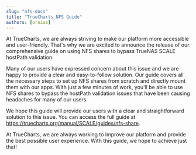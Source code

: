 ```yaml
---
slug: "nfs-docs"
title: "TrueCharts NFS Guide"
authors: [ornias]
---
```

At TrueCharts, we are always striving to make our platform more accessible and user-friendly. That's why we are excited to announce the release of our comprehensive guide on using NFS shares to bypass TrueNAS SCALE hostPath validation.

Many of our users have expressed concern about this issue and we are happy to provide a clear and easy-to-follow solution. Our guide covers all the necessary steps to set up NFS shares from scratch and directly mount them with our apps. With just a few minutes of work, you'll be able to use NFS shares to bypass the hostPath validation issues that have been causing headaches for many of our users.

We hope this guide will provide our users with a clear and straightforward solution to this issue. You can access the full guide at https://truecharts.org/manual/SCALE/guides/nfs-share.

At TrueCharts, we are always working to improve our platform and provide the best possible user experience. With this guide, we hope to achieve just that!